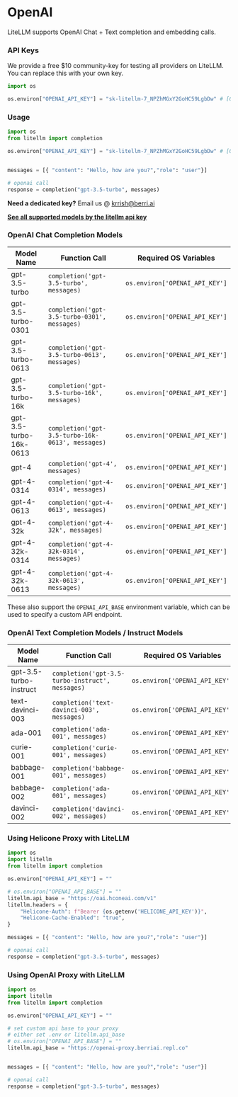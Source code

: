 # OpenAI
LiteLLM supports OpenAI Chat + Text completion and embedding calls.

### API Keys
We provide a free $10 community-key for testing all providers on LiteLLM. You can replace this with your own key. 

```python
import os 

os.environ["OPENAI_API_KEY"] = "sk-litellm-7_NPZhMGxY2GoHC59LgbDw" # [OPTIONAL] replace with your openai key
```

### Usage
```python
import os 
from litellm import completion

os.environ["OPENAI_API_KEY"] = "sk-litellm-7_NPZhMGxY2GoHC59LgbDw" # [OPTIONAL] replace with your openai key


messages = [{ "content": "Hello, how are you?","role": "user"}]

# openai call
response = completion("gpt-3.5-turbo", messages)
```

**Need a dedicated key?**
Email us @ krrish@berri.ai 

[**See all supported models by the litellm api key**](../proxy_api.md#supported-models-for-litellm-key)

### OpenAI Chat Completion Models

| Model Name       | Function Call                          | Required OS Variables                |
|------------------|----------------------------------------|--------------------------------------|
| gpt-3.5-turbo    | `completion('gpt-3.5-turbo', messages)` | `os.environ['OPENAI_API_KEY']`       |
| gpt-3.5-turbo-0301    | `completion('gpt-3.5-turbo-0301', messages)` | `os.environ['OPENAI_API_KEY']`       |
| gpt-3.5-turbo-0613    | `completion('gpt-3.5-turbo-0613', messages)` | `os.environ['OPENAI_API_KEY']`       |
| gpt-3.5-turbo-16k    | `completion('gpt-3.5-turbo-16k', messages)` | `os.environ['OPENAI_API_KEY']`       |
| gpt-3.5-turbo-16k-0613    | `completion('gpt-3.5-turbo-16k-0613', messages)` | `os.environ['OPENAI_API_KEY']`       |
| gpt-4            | `completion('gpt-4', messages)`         | `os.environ['OPENAI_API_KEY']`       |
| gpt-4-0314            | `completion('gpt-4-0314', messages)`         | `os.environ['OPENAI_API_KEY']`       |
| gpt-4-0613            | `completion('gpt-4-0613', messages)`         | `os.environ['OPENAI_API_KEY']`       |
| gpt-4-32k            | `completion('gpt-4-32k', messages)`         | `os.environ['OPENAI_API_KEY']`       |
| gpt-4-32k-0314            | `completion('gpt-4-32k-0314', messages)`         | `os.environ['OPENAI_API_KEY']`       |
| gpt-4-32k-0613            | `completion('gpt-4-32k-0613', messages)`         | `os.environ['OPENAI_API_KEY']`       |

These also support the `OPENAI_API_BASE` environment variable, which can be used to specify a custom API endpoint.

### OpenAI Text Completion Models / Instruct Models

| Model Name       | Function Call                              | Required OS Variables                |
|------------------|--------------------------------------------|--------------------------------------|
| gpt-3.5-turbo-instruct | `completion('gpt-3.5-turbo-instruct', messages)` | `os.environ['OPENAI_API_KEY'`       |
| text-davinci-003 | `completion('text-davinci-003', messages)` | `os.environ['OPENAI_API_KEY']`       |
| ada-001 | `completion('ada-001', messages)` | `os.environ['OPENAI_API_KEY']`       |
| curie-001 | `completion('curie-001', messages)` | `os.environ['OPENAI_API_KEY']`       |
| babbage-001 | `completion('babbage-001', messages)` | `os.environ['OPENAI_API_KEY']`       |
| babbage-002 | `completion('ada-001', messages)` | `os.environ['OPENAI_API_KEY']`       |
| davinci-002 | `completion('davinci-002', messages)` | `os.environ['OPENAI_API_KEY']`       |


### Using Helicone Proxy with LiteLLM
```python
import os 
import litellm
from litellm import completion

os.environ["OPENAI_API_KEY"] = ""

# os.environ["OPENAI_API_BASE"] = ""
litellm.api_base = "https://oai.hconeai.com/v1"
litellm.headers = {
    "Helicone-Auth": f"Bearer {os.getenv('HELICONE_API_KEY')}",
    "Helicone-Cache-Enabled": "true",
}

messages = [{ "content": "Hello, how are you?","role": "user"}]

# openai call
response = completion("gpt-3.5-turbo", messages)
```

### Using OpenAI Proxy with LiteLLM
```python
import os 
import litellm
from litellm import completion

os.environ["OPENAI_API_KEY"] = ""

# set custom api base to your proxy
# either set .env or litellm.api_base
# os.environ["OPENAI_API_BASE"] = ""
litellm.api_base = "https://openai-proxy.berriai.repl.co"


messages = [{ "content": "Hello, how are you?","role": "user"}]

# openai call
response = completion("gpt-3.5-turbo", messages)
```
